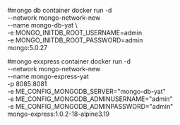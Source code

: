 #mongo db container
docker run -d \
--network mongo-network-new \
--name mongo-db-yat \     
-e MONGO_INITDB_ROOT_USERNAME=admin \
-e MONGO_INITDB_ROOT_PASSWORD=admin \
mongo:5.0.27

#mongo exxpress container
docker run -d \
--network mongo-network-new \
--name mongo-express-yat \
-p 8085:8081 \
-e ME_CONFIG_MONGODB_SERVER="mongo-db-yat" \
-e ME_CONFIG_MONGODB_ADMINUSERNAME="admin" \
-e ME_CONFIG_MONGODB_ADMINPASSWORD="admin" \
mongo-express:1.0.2-18-alpine3.19